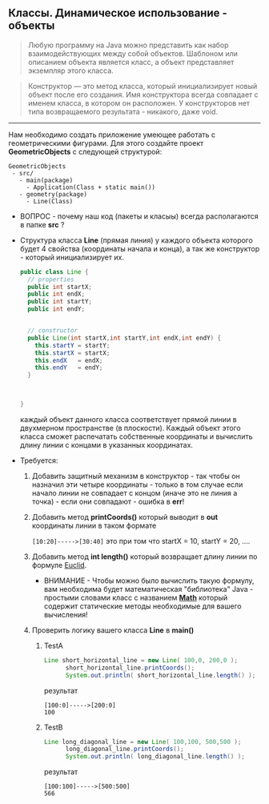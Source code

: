 ## Классы. Динамическое использование - объекты


> Любую программу на Java можно представить как набор взаимодействующих между собой объектов. Шаблоном или описанием объекта является класс, а объект представляет экземпляр этого класса.

> Конструктор — это метод класса, который инициализирует новый объект после его создания. Имя конструктора всегда совпадает с именем класса, в котором он расположен. У конструкторов нет типа возвращаемого результата - никакого, даже void.

---

Нам необходимо создать приложение умеющее работать с геометрическими фигурами. Для этого создайте проект **GeometricObjects**
с следующей структурой:

```
GeometricObjects
 - src/
   - main(package)
     - Application(Class + static main())
   - geometry(package)
     - Line(Class)
```
* ВОПРОС - почему наш код (пакеты и класыы) всегда располагаются в папке **src** ?

* Структура класса **Line** (прямая линия) у каждого объекта которого будет 4 свойства (координаты начала и конца), а так же конструктор - который инициализирует их.
 
  ```java
  public class Line {
    // properties
    public int startX;
    public int endX;
    public int startY;
    public int endY;


    // constructor
    public Line(int startX,int startY,int endX,int endY) {
      this.startY = startY;
      this.startX = startX;
      this.endX   = endX;
      this.endY   = endY;
    }      


   
  }
  ```  
  каждый объект данного класса соответствует прямой линии в двухмерном пространстве (в плоскости). Каждый объект этого класса сможет распечатать собственные координаты и вычислить длину линии с концами в указанных координатах.
  
* Требуется:
  1. Добавить защитный механизм в конструктор - так чтобы он назначил эти четыре координаты - только в том случае если начало линии не совпадает с концом (иначе это не линия а точка) - если они совпадают - ошибка в **err**!
  2. Добавить метод **printCoords()** который выводит в **out** координаты линии в таком формате
    
     ```[10:20]----->[30:40]``` 
     это при том что startX = 10, startY = 20, ....
  3. Добавить метод **int length()** который возвращает длину линии по формуле [Euclid](http://rosalind.info/glossary/euclidean-distance/).
     * ВНИМАНИЕ -  Чтобы можно было вычислить такую формулу, вам необходима будет математическая "библиотека" Java - простыми словами класс с названием [**Math**](https://docs.oracle.com/javase/8/docs/api/java/lang/Math.html) который содержит статические методы необходимые для вашего вычисления!    


  4. Проверить логику вашего класса  **Line** в **main()**
     1. TestA
          ```java
          Line short_horizontal_line = new Line( 100,0, 200,0 );
                short_horizontal_line.printCoords();
                System.out.println( short_horizontal_line.length() );
          ``` 
          результат
          ```
          [100:0]----->[200:0]
          100
          ```
     3. TestB
        
          ```java
          Line long_diagonal_line = new Line( 100,100, 500,500 );
                long_diagonal_line.printCoords();
                System.out.println( long_diagonal_line.length() );
          ``` 
          результат
          ```
          [100:100]----->[500:500]
          566
          ```